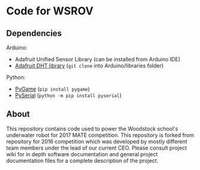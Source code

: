 # Code for WSROV

## Dependencies
Arduino:
- Adafruit Unified Sensor Library (can be installed from Arduino IDE)
- [Adafruit DHT library](https://github.com/adafruit/DHT-sensor-library) (`git clone` into Arduino/libraries folder)

Python:
- [PyGame](http://www.pygame.org/download.shtml) (`pip install pygame`)
- [PySerial](http://pyserial.readthedocs.io/en/latest/pyserial.html#from-pypi) (`python -m pip install pyserial`)

## About
This repository contains code used to power the Woodstock school's underwater
robot for 2017 MATE
competition. This repository is forked from repository for 2016 competition
which was developed by mostly different team members under the lead of our current
CEO. Please consult project wiki for in depth software documentation and
general project documentation files for a complete description of the project.
